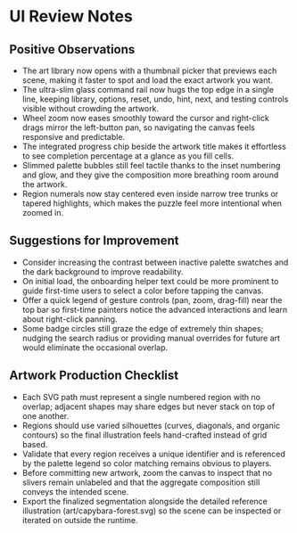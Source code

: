 # UI Review Notes

## Positive Observations
- The art library now opens with a thumbnail picker that previews each scene, making it faster to spot and load the exact artwork you want.
- The ultra-slim glass command rail now hugs the top edge in a single line, keeping library, options, reset, undo, hint, next, and testing controls visible without crowding the artwork.
- Wheel zoom now eases smoothly toward the cursor and right-click drags mirror the left-button pan, so navigating the canvas feels responsive and predictable.
- The integrated progress chip beside the artwork title makes it effortless to see completion percentage at a glance as you fill cells.
- Slimmed palette bubbles still feel tactile thanks to the inset numbering and glow, and they give the composition more breathing room around the artwork.
- Region numerals now stay centered even inside narrow tree trunks or tapered highlights, which makes the puzzle feel more intentional when zoomed in.

## Suggestions for Improvement
- Consider increasing the contrast between inactive palette swatches and the dark background to improve readability.
- On initial load, the onboarding helper text could be more prominent to guide first-time users to select a color before tapping the canvas.
- Offer a quick legend of gesture controls (pan, zoom, drag-fill) near the top bar so first-time painters notice the advanced interactions and learn about right-click panning.
- Some badge circles still graze the edge of extremely thin shapes; nudging the search radius or providing manual overrides for future art would eliminate the occasional overlap.

## Artwork Production Checklist
- Each SVG path must represent a single numbered region with no overlap; adjacent shapes may share edges but never stack on top of one another.
- Regions should use varied silhouettes (curves, diagonals, and organic contours) so the final illustration feels hand-crafted instead of grid based.
- Validate that every region receives a unique identifier and is referenced by the palette legend so color matching remains obvious to players.
- Before committing new artwork, zoom the canvas to inspect that no slivers remain unlabeled and that the aggregate composition still conveys the intended scene.
- Export the finalized segmentation alongside the detailed reference illustration (art/capybara-forest.svg) so the scene can be inspected or iterated on outside the runtime.
